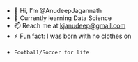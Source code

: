 - 👋 Hi, I’m @AnudeepJagannath
- 🌱 Currently learning Data Science 
- 📫 Reach me at kjanudeep@gmail.com    
- ⚡ Fun fact: I was born with no clothes on
-     Football/Soccer for life

<!---
AnudeepJagannath/AnudeepJagannath is a ✨ special ✨ repository because its `README.md` (this file) appears on your GitHub profile.
You can click the Preview link to take a look at your changes.
--->
